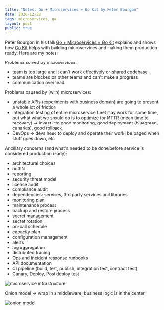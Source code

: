 ```yaml
---
title: "Notes: Go + Microservices = Go Kit by Peter Bourgon"
date: 2020-12-28
tags: microservices, go
layout: post
public: true
---
```


Peter Bourgon in his talk [Go + Microservices = Go Kit](https://www.youtube.com/watch?v=NX0sHF8ZZgw&t=1075s) explains and shows how [Go Kit](https://github.com/go-kit/kit) helps with building microservices and making them production ready. Here are my notes:

Problems solved by microservices:

- team is too large and it can't work effectively on shared codebase
- teams are blocked on other teams and can't make a progress
- communication overhead

Problems caused by (with) microservices:

- unstable APIs (experiments with business domain) are going to present a whole lot of friction
- integration testing of entire microservice fleet may work for some time, but what what we should do is to optimize for MTTR (mean time to recovery) → invest into good monitoring, good deployment (bluegreen, canaries), good rollback
- DevOps → devs need to deploy and operate their work; be paged when stuff goes down, etc.

Ancillary concerns (and what's needed to be done before service is considered production ready):

- architectural choices
- authN
- reporting
- security threat model
- license audit
- compliance audit
- dependencies: services, 3rd party services and libraries
- monitoring plan
- maintenance process
- backup and restore process
- secret management
- secret rotation
- on-call schedule
- capacity plan
- configuration management
- alerts
- log aggregation
- distributed tracing
- Ops and incident response runbooks
- API documentation
- CI pipeline (build, test, publish, integration test, contract test)
- Canary, Deploy, Post deploy test

<img src="/images/microservice-infrastructure.png" alt="microservice infrastructure" style="max-width: 710px;"/>

Onion model → wrap in a middleware, business logic is in the center

<img src="/images/microservice-onion-architecture.png" alt="onion model" style="max-width: 710px;"/>
